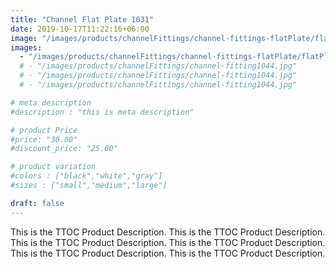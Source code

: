```yaml
---
title: "Channel Flat Plate 1031"
date: 2019-10-17T11:22:16+06:00
image: "/images/products/channelFittings/channel-fittings-flatPlate/flatPlateFitting1031.jpg"
images: 
  - "/images/products/channelFittings/channel-fittings-flatPlate/flatPlateFitting1031.jpg"
  # - "/images/products/channelFittings/channel-fitting1044.jpg"
  # - "/images/products/channelFittings/channel-fitting1044.jpg"
  # - "/images/products/channelFittings/channel-fitting1044.jpg"

# meta description
#description : "this is meta description"

# product Price
#price: "30.00"
#discount_price: "25.00"

# product variation
#colors : ["black","white","gray"]
#sizes : ["small","medium","large"]

draft: false
---
```


This is the TTOC Product Description. This is the TTOC Product Description. This is the TTOC Product Description. This is the TTOC Product Description. This is the TTOC Product Description. This is the TTOC Product Description. 